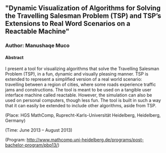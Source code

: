 ## "Dynamic Visualization of Algorithms for Solving the Travelling Salesman Problem (TSP) and TSP’s Extensions to Real Word Scenarios on a Reactable Machine"

### Author: Manushaqe Muco


#### Abstract
I present a tool for visualizing algorithms that solve the Travelling Salesman Problem (TSP), in a fun, dynamic and visually pleasing manner. TSP is extended to represent a simplified version of a real world scenario: travelling between a region of cities, where some roads experience traffic jams and constructions. The tool is meant to be used on a tangible user interface machine called reactable. However, the simulation can also be used on personal computers, though less fun. The tool is built in such a way that it can easily be extended to include other algorithms, aside from TSP.

(Place: HGS MathComp, Ruprecht-Karls-Universität Heidelberg, Heidelberg, Germany)
        
(Time: June 2013 – August 2013)

(Program: http://www.mathcomp.uni-heidelberg.de/programs/post-bachelor-program/pbp13/)
